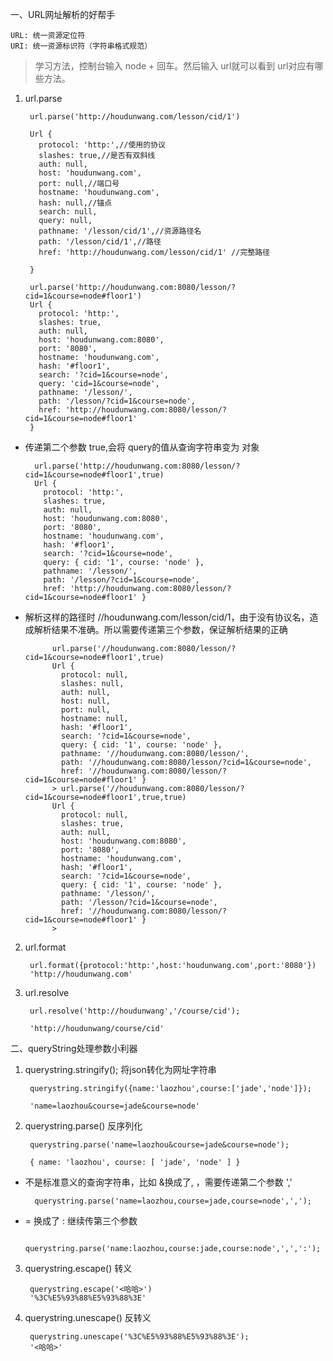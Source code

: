 一、URL网址解析的好帮手

    URL: 统一资源定位符
    URI: 统一资源标识符（字符串格式规范）

>学习方法，控制台输入 node + 回车。然后输入 url就可以看到 url对应有哪些方法。

1. url.parse 

        url.parse('http://houdunwang.com/lesson/cid/1')
        
        Url {
          protocol: 'http:',//使用的协议
          slashes: true,//是否有双斜线
          auth: null,
          host: 'houdunwang.com',
          port: null,//端口号
          hostname: 'houdunwang.com',
          hash: null,//锚点
          search: null,
          query: null,
          pathname: '/lesson/cid/1',//资源路径名
          path: '/lesson/cid/1',//路径
          href: 'http://houdunwang.com/lesson/cid/1' //完整路径
          
        }
        
        url.parse('http://houdunwang.com:8080/lesson/?cid=1&course=node#floor1')
        Url {
          protocol: 'http:',
          slashes: true,
          auth: null,
          host: 'houdunwang.com:8080',
          port: '8080',
          hostname: 'houdunwang.com',
          hash: '#floor1',
          search: '?cid=1&course=node',
          query: 'cid=1&course=node',
          pathname: '/lesson/',
          path: '/lesson/?cid=1&course=node',
          href: 'http://houdunwang.com:8080/lesson/?cid=1&course=node#floor1' 
        }
        
* 传递第二个参数 true,会将 query的值从查询字符串变为 对象

        url.parse('http://houdunwang.com:8080/lesson/?cid=1&course=node#floor1',true)
        Url {
          protocol: 'http:',
          slashes: true,
          auth: null,
          host: 'houdunwang.com:8080',
          port: '8080',
          hostname: 'houdunwang.com',
          hash: '#floor1',
          search: '?cid=1&course=node',
          query: { cid: '1', course: 'node' },
          pathname: '/lesson/',
          path: '/lesson/?cid=1&course=node',
          href: 'http://houdunwang.com:8080/lesson/?cid=1&course=node#floor1' }
        
* 解析这样的路径时 //houdunwang.com/lesson/cid/1，由于没有协议名，造成解析结果不准确。所以需要传递第三个参数，保证解析结果的正确
      
            url.parse('//houdunwang.com:8080/lesson/?cid=1&course=node#floor1',true)
            Url {
              protocol: null,
              slashes: null,
              auth: null,
              host: null,
              port: null,
              hostname: null,
              hash: '#floor1',
              search: '?cid=1&course=node',
              query: { cid: '1', course: 'node' },
              pathname: '//houdunwang.com:8080/lesson/',
              path: '//houdunwang.com:8080/lesson/?cid=1&course=node',
              href: '//houdunwang.com:8080/lesson/?cid=1&course=node#floor1' }
            > url.parse('//houdunwang.com:8080/lesson/?cid=1&course=node#floor1',true,true)
            Url {
              protocol: null,
              slashes: true,
              auth: null,
              host: 'houdunwang.com:8080',
              port: '8080',
              hostname: 'houdunwang.com',
              hash: '#floor1',
              search: '?cid=1&course=node',
              query: { cid: '1', course: 'node' },
              pathname: '/lesson/',
              path: '/lesson/?cid=1&course=node',
              href: '//houdunwang.com:8080/lesson/?cid=1&course=node#floor1' }
            >
        
2. url.format

        url.format({protocol:'http:',host:'houdunwang.com',port:'8080'})
        'http://houdunwang.com'

3. url.resolve
      
        url.resolve('http://houdunwang','/course/cid');
      
        'http://houdunwang/course/cid'
        
二、queryString处理参数小利器
   
1. querystring.stringify(); 将json转化为网址字符串

        querystring.stringify({name:'laozhou',course:['jade','node']});
        
        'name=laozhou&course=jade&course=node'
        
2. querystring.parse() 反序列化

        querystring.parse('name=laozhou&course=jade&course=node');
        
        { name: 'laozhou', course: [ 'jade', 'node' ] }
        
* 不是标准意义的查询字符串，比如 &换成了, ，需要传递第二个参数 ','

        querystring.parse('name=laozhou,course=jade,course=node',',');
        
* = 换成了 : 继续传第三个参数
      
        querystring.parse('name:laozhou,course:jade,course:node',',',':');

3. querystring.escape() 转义

        querystring.escape('<哈哈>')
        '%3C%E5%93%88%E5%93%88%3E'
4. querystring.unescape() 反转义
       
        querystring.unescape('%3C%E5%93%88%E5%93%88%3E');
        '<哈哈>'
        
